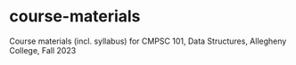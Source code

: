# course-materials
Course materials (incl. syllabus) for CMPSC 101, Data Structures, Allegheny College, Fall 2023
